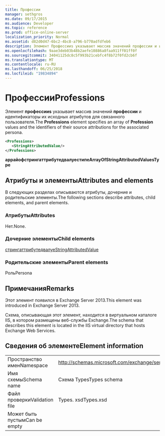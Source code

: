 ```yaml
---
title: Профессии
manager: sethgros
ms.date: 09/17/2015
ms.audience: Developer
ms.topic: reference
ms.prod: office-online-server
localization_priority: Normal
ms.assetid: d82d0d47-6bc2-4bc8-a796-b770adfdfeb6
description: Элемент Профессииs указывает массив значений профессии и идентификаторы их исходных атрибутов для связанного пользователя.
ms.openlocfilehash: 9aae3deb03b48b2aefe10886a8faa911ff01ff0f
ms.sourcegitcommit: 34041125dc8c5f993b21cebfc4f8b72f0fd2cb6f
ms.translationtype: MT
ms.contentlocale: ru-RU
ms.lasthandoff: 06/25/2018
ms.locfileid: "19834894"
---
```

# <a name="professions"></a><span data-ttu-id="16c9e-103">Профессии</span><span class="sxs-lookup"><span data-stu-id="16c9e-103">Professions</span></span>

<span data-ttu-id="16c9e-104">Элемент **профессииs** указывает массив значений **профессии** и идентификаторы их исходных атрибутов для связанного пользователя.</span><span class="sxs-lookup"><span data-stu-id="16c9e-104">The **Professions** element specifies an array of **Profession** values and the identifiers of their source attributions for the associated persona.</span></span> 
  
```XML
<Professions>
   <StringAttributedValue/>
</Professions>
```

 <span data-ttu-id="16c9e-105">**аррайофстрингаттрибутедвалуестипе**</span><span class="sxs-lookup"><span data-stu-id="16c9e-105">**ArrayOfStringAttributedValuesType**</span></span>
## <a name="attributes-and-elements"></a><span data-ttu-id="16c9e-106">Атрибуты и элементы</span><span class="sxs-lookup"><span data-stu-id="16c9e-106">Attributes and elements</span></span>

<span data-ttu-id="16c9e-107">В следующих разделах описываются атрибуты, дочерние и родительские элементы.</span><span class="sxs-lookup"><span data-stu-id="16c9e-107">The following sections describe attributes, child elements, and parent elements.</span></span>
  
### <a name="attributes"></a><span data-ttu-id="16c9e-108">Атрибуты</span><span class="sxs-lookup"><span data-stu-id="16c9e-108">Attributes</span></span>

<span data-ttu-id="16c9e-109">Нет.</span><span class="sxs-lookup"><span data-stu-id="16c9e-109">None.</span></span>
  
### <a name="child-elements"></a><span data-ttu-id="16c9e-110">Дочерние элементы</span><span class="sxs-lookup"><span data-stu-id="16c9e-110">Child elements</span></span>

[<span data-ttu-id="16c9e-111">стрингаттрибутедвалуе</span><span class="sxs-lookup"><span data-stu-id="16c9e-111">StringAttributedValue</span></span>](stringattributedvalue.md)
  
### <a name="parent-elements"></a><span data-ttu-id="16c9e-112">Родительские элементы</span><span class="sxs-lookup"><span data-stu-id="16c9e-112">Parent elements</span></span>

<span data-ttu-id="16c9e-113">Роль</span><span class="sxs-lookup"><span data-stu-id="16c9e-113">Persona</span></span>
  
## <a name="remarks"></a><span data-ttu-id="16c9e-114">Примечания</span><span class="sxs-lookup"><span data-stu-id="16c9e-114">Remarks</span></span>

<span data-ttu-id="16c9e-115">Этот элемент появился в Exchange Server 2013.</span><span class="sxs-lookup"><span data-stu-id="16c9e-115">This element was introduced in Exchange Server 2013.</span></span>
  
<span data-ttu-id="16c9e-116">Схема, описывающая этот элемент, находится в виртуальном каталоге IIS, в котором размещены веб-службы Exchange.</span><span class="sxs-lookup"><span data-stu-id="16c9e-116">The schema that describes this element is located in the IIS virtual directory that hosts Exchange Web Services.</span></span>
  
## <a name="element-information"></a><span data-ttu-id="16c9e-117">Сведения об элементе</span><span class="sxs-lookup"><span data-stu-id="16c9e-117">Element information</span></span>

|||
|:-----|:-----|
|<span data-ttu-id="16c9e-118">Пространство имен</span><span class="sxs-lookup"><span data-stu-id="16c9e-118">Namespace</span></span>  <br/> |http://schemas.microsoft.com/exchange/services/2006/types  <br/> |
|<span data-ttu-id="16c9e-119">Имя схемы</span><span class="sxs-lookup"><span data-stu-id="16c9e-119">Schema name</span></span>  <br/> |<span data-ttu-id="16c9e-120">Схема Types</span><span class="sxs-lookup"><span data-stu-id="16c9e-120">Types schema</span></span>  <br/> |
|<span data-ttu-id="16c9e-121">Файл проверки</span><span class="sxs-lookup"><span data-stu-id="16c9e-121">Validation file</span></span>  <br/> |<span data-ttu-id="16c9e-122">Types. xsd</span><span class="sxs-lookup"><span data-stu-id="16c9e-122">Types.xsd</span></span>  <br/> |
|<span data-ttu-id="16c9e-123">Может быть пустым</span><span class="sxs-lookup"><span data-stu-id="16c9e-123">Can be empty</span></span>  <br/> ||
   

